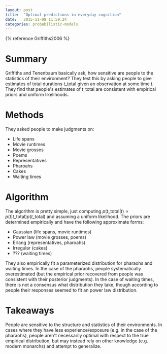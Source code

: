 ```yaml
---
layout: post
title:  "Optimal predictions in everyday cognition"
date:   2015-11-08 11:59:24
categories: probabilistic-models
---
```



{% reference Griffiths2006 %}

# Summary

Griffiths and Tenenbaum basically ask, how sensitive are people to the statistics of their environment? They test this by asking people to give estimates of total durations $t\_\mathrm{total}$ given an observation at some time $t$. They find that people's estimates of $t\_\mathrm{total}$ are consistent with empirical priors and uniform likelihoods.

# Methods

They asked people to make judgments on:

* Life spans
* Movie runtimes
* Movie grosses
* Poems
* Representatives
* Pharoahs
* Cakes
* Waiting times

# Algorithm

The algorithm is pretty simple, just computing $p(t\_\mathrm{total}\vert t)\propto p(t\vert t\_\mathrm{total})p(t\_\mathrm{total})$ and assuming a uniform likelihood. The priors are determined empirically and have the following approximate forms:

* Gaussian (life spans, movie runtimes)
* Power law (movie grosses, poems)
* Erlang (representatives, pharoahs)
* Irregular (cakes)
* ??? (waiting times)

They also empirically fit a parameterized distribution for pharaohs and waiting times. In the case of the pharaohs, people systematically overestimated (but the empirical prior recovered from people was consistent with their posterior judgments). In the case of waiting times, there is not a consensus what distribution they take, though according to people their responses seemed to fit an power law distribution.

# Takeaways

People are sensitive to the structure and statistics of their environments. In cases where they have less experience/exposure (e.g. in the case of the pharaohs), people aren't necessarily optimal with respect to the true empirical distribution, but may instead rely on other knowledge (e.g. modern monarchs) and attempt to generalize.
